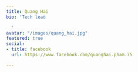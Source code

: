 ```yaml
---
title: Quang Hai
bio: 'Tech lead

  '
avatar: "/images/quang_hai.jpg"
featured: true
social:
- title: facebook
  url: https://www.facebook.com/quanghai.pham.75

---
```

